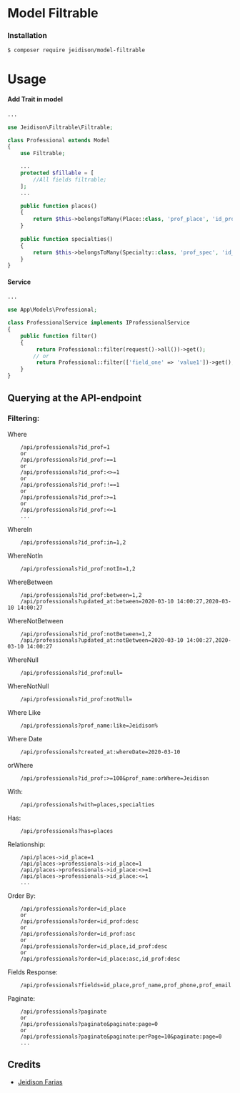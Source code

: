 # Model Filtrable

### Installation

```bash
$ composer require jeidison/model-filtrable
```
# Usage

#### Add Trait in model


```php
...

use Jeidison\Filtrable\Filtrable;

class Professional extends Model
{
    use Filtrable;

    ...
    protected $fillable = [
        //All fields filtrable;
    ];
    ...

    public function places()
    {
        return $this->belongsToMany(Place::class, 'prof_place', 'id_prof', 'id_place');
    }
    
    public function specialties()
    {
        return $this->belongsToMany(Specialty::class, 'prof_spec', 'id_prof', 'id_spec');
    }
}
```

#### Service

```php
...

use App\Models\Professional;

class ProfessionalService implements IProfessionalService
{
    public function filter()
    {
         return Professional::filter(request()->all())->get(); 
        // or
         return Professional::filter(['field_one' => 'value1'])->get();     
    }
}
```

## Querying at the API-endpoint

### Filtering:

Where
```
    /api/professionals?id_prof=1
    or
    /api/professionals?id_prof:==1
    or
    /api/professionals?id_prof:<>=1
    or
    /api/professionals?id_prof:!==1
    or
    /api/professionals?id_prof:>=1
    or
    /api/professionals?id_prof:<=1
    ...
```

WhereIn
```
    /api/professionals?id_prof:in=1,2
```

WhereNotIn
```
    /api/professionals?id_prof:notIn=1,2
```

WhereBetween
```
    /api/professionals?id_prof:between=1,2
    /api/professionals?updated_at:between=2020-03-10 14:00:27,2020-03-10 14:00:27
```

WhereNotBetween
```
    /api/professionals?id_prof:notBetween=1,2
    /api/professionals?updated_at:notBetween=2020-03-10 14:00:27,2020-03-10 14:00:27
```

WhereNull
```
    /api/professionals?id_prof:null=
```

WhereNotNull
```
    /api/professionals?id_prof:notNull=
```

Where Like
```
    /api/professionals?prof_name:like=Jeidison%
```

Where Date
```
    /api/professionals?created_at:whereDate=2020-03-10
```

orWhere
```
    /api/professionals?id_prof:>=100&prof_name:orWhere=Jeidison
```

With:
```
    /api/professionals?with=places,specialties
```

Has:
```
    /api/professionals?has=places
```

Relationship:
```
    /api/places->id_place=1
    /api/places->professionals->id_place=1
    /api/places->professionals->id_place:<>=1
    /api/places->professionals->id_place:<=1
    ...
```

Order By:
```
    /api/professionals?order=id_place
    or 
    /api/professionals?order=id_prof:desc
    or 
    /api/professionals?order=id_prof:asc
    or 
    /api/professionals?order=id_place,id_prof:desc
    or 
    /api/professionals?order=id_place:asc,id_prof:desc
```

Fields Response:
```
    /api/professionals?fields=id_place,prof_name,prof_phone,prof_email
```

Paginate:
```
    /api/professionals?paginate
    or
    /api/professionals?paginate&paginate:page=0
    or
    /api/professionals?paginate&paginate:perPage=10&paginate:page=0
    ...
```

## Credits
- [Jeidison Farias](https://github.com/jeidison)
